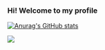 ### Hi! Welcome to my profile

[![Anurag's GitHub stats](https://github-readme-stats.vercel.app/api?username=hyunjunyun)](https://github.com/hyunjunyun/)


<img src="https://img.shields.io/badge/Java-007396?style=flat-square&logo=Java&logoColor=white"/></a>


<!--
**hyunjunyun/hyunjunyun** is a ✨ _special_ ✨ repository because its `README.md` (this file) appears on your GitHub profile.

Here are some ideas to get you started:

- 🔭 I’m currently working on ...
- 🌱 I’m currently learning ...
- 👯 I’m looking to collaborate on ...
- 🤔 I’m looking for help with ...
- 💬 Ask me about ...
- 📫 How to reach me: ...
- 😄 Pronouns: ...
- ⚡ Fun fact: ...
-->
